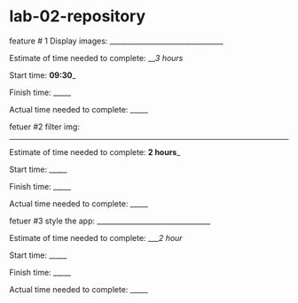 # lab-02-repository

feature # 1 Display images: ________________________________

Estimate of time needed to complete: ___3 hours_

Start time: __09:30___

Finish time: _____

Actual time needed to complete: _____



fetuer #2 filter img:
________________________________

Estimate of time needed to complete: __2 hours___

Start time: _____

Finish time: _____

Actual time needed to complete: _____



fetuer #3 style the app: ________________________________

Estimate of time needed to complete: ____2 hour_

Start time: _____

Finish time: _____

Actual time needed to complete: _____